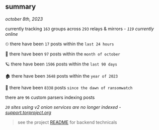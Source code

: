
## summary
_october 8th, 2023_

currently tracking `163` groups across `293` relays & mirrors - _`119` currently online_

⏲ there have been `17` posts within the `last 24 hours`

🦈 there have been `97` posts within the `month of october`

🪐 there have been `1506` posts within the `last 90 days`

🏚 there have been `3648` posts within the `year of 2023`

🦕 there have been `8338` posts `since the dawn of ransomwatch`

there are `96` custom parsers indexing posts

_`20` sites using v2 onion services are no longer indexed - [support.torproject.org](https://support.torproject.org/onionservices/v2-deprecation/)_

> see the project [README](https://github.com/joshhighet/ransomwatch#ransomwatch--) for backend technicals
